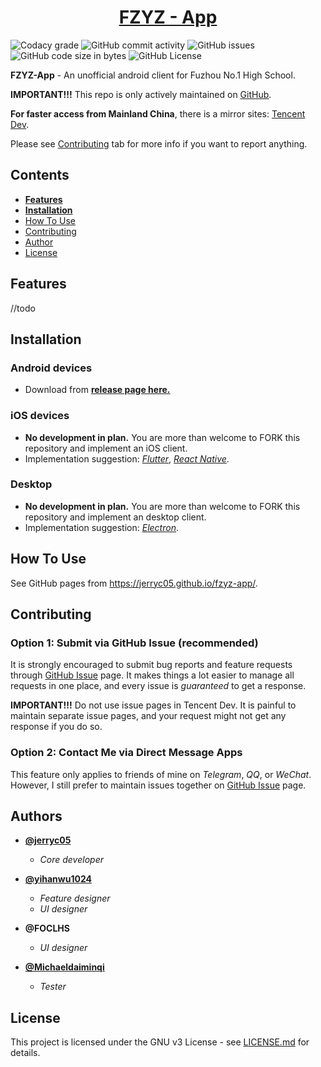 <h1 align="center">
  <a href="https://github.com/jerryc05/fzyz-app/">FZYZ - App</a>
</h1>

![Codacy grade](https://img.shields.io/codacy/grade/be5a76cf55794da0a69d8a9ce74a9454.svg) ![GitHub commit activity](https://img.shields.io/github/commit-activity/y/jerryc05/fzyz-app.svg) ![GitHub issues](https://img.shields.io/github/issues/jerryc05/fzyz-app.svg) ![GitHub code size in bytes](https://img.shields.io/github/languages/code-size/jerryc05/fzyz-app.svg) ![GitHub License](https://img.shields.io/github/license/jerryc05/fzyz-app.svg)

**FZYZ-App** - An unofficial android client for Fuzhou No.1 High School.

**IMPORTANT!!!** This repo is only actively maintained on [GitHub](<https://github.com/jerryc05/fzyz-app>).

**For faster access from Mainland China**, there is a mirror sites: [Tencent Dev](<https://dev.tencent.com/u/jerryc05/p/fzyz-app/git>).

Please see [Contributing](#user-content-contributing) tab for more info if you want to report anything.

## Contents

-   [**Features**](#user-content-features)
-   [**Installation**](#user-content-installation)
-   [How To Use](#user-content-how-to-use)
-   [Contributing](#user-content-contributing)
-   [Author](#user-content-author)
-   [License](#user-content-license)

## Features
//todo

## Installation

### Android devices
-   Download from **[release page here.](<https://github.com/jerryc05/fzyz-app/releases>)**

### iOS devices
-   **No development in plan.** You are more than welcome to FORK this repository and implement an iOS client.
-   Implementation suggestion: [*Flutter*](<https://flutter.dev/>), [*React Native*](<https://facebook.github.io/react-native/>).

### Desktop
-   **No development in plan.** You are more than welcome to FORK this repository and implement an desktop client.
-   Implementation suggestion: [*Electron*](<https://electronjs.org/>).

## How To Use

See GitHub pages from <https://jerryc05.github.io/fzyz-app/>.

## Contributing

### Option 1: Submit via GitHub Issue (recommended)

It is strongly encouraged to submit bug reports and feature requests through [GitHub Issue](https://github.com/jerryc05/fzyz-app/issues) page. It makes things a lot easier to manage all requests in one place, and every issue is *guaranteed* to get a response.

**IMPORTANT!!!** Do not use issue pages in Tencent Dev. It is painful to maintain separate issue pages, and your request might not get any response if you do so.

### Option 2: Contact Me via Direct Message Apps

This feature only applies to friends of mine on *Telegram*, *QQ*, or *WeChat*.
However, I still prefer to maintain issues together on [GitHub Issue](<https://github.com/jerryc05/fzyz-app/issues>) page.

## Authors

-   **[@jerryc05](<https://github.com/jerryc05>)**
    -   *Core developer*

-   **[@yihanwu1024](<https://github.com/yihanwu1024>)**
    -   *Feature designer*
    -   *UI designer*

-   **@FOCLHS**
	-    *UI designer*

-   **[@Michaeldaiminqi](<https://github.com/Michaeldaiminqi>)**
	-    *Tester*

## License

This project is licensed under the GNU v3 License - see [LICENSE.md](https://github.com/jerryc05/fzyz-app/blob/master/LICENSE) for details.